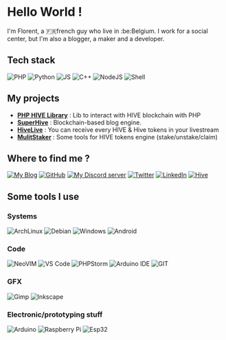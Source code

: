 # Hello World !

I'm Florent, a :fr:french guy who live in :be:Belgium.
I work for a social center, but I'm also a blogger, a maker and a developer.


## Tech stack

![PHP](https://img.shields.io/badge/PHP-777BB4?style=for-the-badge&logo=php&logoColor=white) ![Python](https://img.shields.io/badge/Python-3776AB?style=for-the-badge&logo=python&logoColor=white) ![JS](https://img.shields.io/badge/JavaScript-F7DF1E?style=for-the-badge&logo=javascript&logoColor=black) ![C++](https://img.shields.io/badge/C%2B%2B-00599C?style=for-the-badge&logo=c%2B%2B&logoColor=white) ![NodeJS](https://img.shields.io/badge/NodeJS-43853D?style=for-the-badge&logo=nodedotjs&logoColor=white) ![Shell](https://img.shields.io/badge/Shell_Script-121011?style=for-the-badge&logo=gnu-bash&logoColor=white)

## My projects

- [**PHP HIVE Library**](https://gitlab.syncad.com/hive/hive-php-lib) : Lib to interact with HIVE blockchain with PHP
- [**SuperHive**](https://github.com/fkosmala/superhive/) : Blockchain-based blog engine.
- [**HiveLive**](https://hivelive.me/) : You can receive every HIVE & Hive tokens in your livestream
- [**MulitStaker**](https://stake.hivelive.me/) : Some tools for HIVE tokens engine (stake/unstake/claim)

## Where to find me ?
[![My Blog](https://img.shields.io/badge/My%20blog-8A2BE2?style=for-the-badge&logo=rss&logoColor=white)](https://blog.florent-kosmala.fr/) [![GitHub](https://img.shields.io/badge/GitHub-black?style=for-the-badge&logo=github&logoColor=white)](https://github.com/fkosmala) [![My Discord server](https://img.shields.io/badge/My%20Discord%20server-7289DA?style=for-the-badge&logo=discord&logoColor=white)](https://discord.gg/u2qfuaFMwt) [![Twitter](https://img.shields.io/badge/Twitter-1DA1F2?style=for-the-badge&logo=twitter&logoColor=white)](https://twitter.com/florentkosmala) [![LinkedIn](https://img.shields.io/badge/LinkedIn-0077B5?style=for-the-badge&logo=linkedin&logoColor=white)](https://be.linkedin.com/in/florent-kosmala) [![Hive](https://img.shields.io/badge/Hive-red?style=for-the-badge&logo=hive_blockchain&logoColor=white)](https://hive.blog/@bambukah)

## Some tools I use

### Systems
![ArchLinux](https://img.shields.io/badge/Arch_Linux-1793D1?style=for-the-badge&logo=arch-linux&logoColor=white) ![Debian](https://img.shields.io/badge/Debian-A81D33?style=for-the-badge&logo=debian&logoColor=white) ![Windows](https://img.shields.io/badge/Windows-0078D6?style=for-the-badge&logo=windows&logoColor=white) ![Android](https://img.shields.io/badge/Android-3DDC84?style=for-the-badge&logo=android&logoColor=white)

### Code
![NeoVIM](https://img.shields.io/badge/NeoVim-%2357A143.svg?&style=for-the-badge&logo=neovim&logoColor=white) ![VS Code](https://img.shields.io/badge/Visual_Studio_Code-0078D4?style=for-the-badge&logo=visual%20studio%20code&logoColor=white) ![PHPStorm](http://img.shields.io/badge/-PHPStorm-181717?style=for-the-badge&logo=phpstorm&logoColor=white) ![Arduino IDE](https://img.shields.io/badge/Arduino_IDE-00979D?style=for-the-badge&logo=arduino&logoColor=white) ![GIT](https://img.shields.io/badge/GIT-E44C30?style=for-the-badge&logo=git&logoColor=white)

### GFX
![Gimp](https://img.shields.io/badge/gimp-5C5543?style=for-the-badge&logo=gimp&logoColor=white) ![Inkscape](https://img.shields.io/badge/Inkscape-000000?style=for-the-badge&logo=Inkscape&logoColor=white)

### Electronic/prototyping stuff
![Arduino](https://img.shields.io/badge/Arduino-00979D?style=for-the-badge&logo=Arduino&logoColor=white) ![Raspberry Pi](https://img.shields.io/badge/Raspberry%20Pi-A22846?style=for-the-badge&logo=Raspberry%20Pi&logoColor=white) ![Esp32](https://img.shields.io/badge/esp32-E7352C?style=for-the-badge&logo=espressif&logoColor=white)
